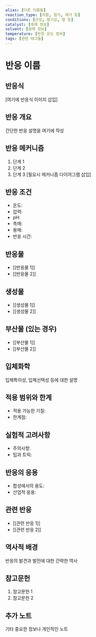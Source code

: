 ```yaml
---
alias: [다른 이름들]
reaction_type: [치환, 첨가, 제거 등]
conditions: [산성, 염기성, 열 등]
catalyst: [촉매 정보]
solvent: [용매 정보]
temperature: [반응 온도 범위]
tags: [관련 태그들]
---
```


# 반응 이름

## 반응식
[여기에 반응식 이미지 삽입]

## 반응 개요
간단한 반응 설명을 여기에 작성

## 반응 메커니즘
1. 단계 1
2. 단계 2
3. 단계 3
[필요시 메커니즘 다이어그램 삽입]

## 반응 조건
- 온도:
- 압력:
- pH:
- 촉매:
- 용매:
- 반응 시간:

## 반응물
- [[반응물 1]]
- [[반응물 2]]

## 생성물
- [[생성물 1]]
- [[생성물 2]]

## 부산물 (있는 경우)
- [[부산물 1]]
- [[부산물 2]]

## 입체화학
입체특이성, 입체선택성 등에 대한 설명

## 적용 범위와 한계
- 적용 가능한 기질:
- 한계점:

## 실험적 고려사항
- 주의사항:
- 팁과 트릭:

## 반응의 응용
- 합성에서의 용도:
- 산업적 응용:

## 관련 반응
- [[관련 반응 1]]
- [[관련 반응 2]]

## 역사적 배경
반응의 발견과 발전에 대한 간략한 역사

## 참고문헌
1. 참고문헌 1
2. 참고문헌 2

## 추가 노트
기타 중요한 정보나 개인적인 노트